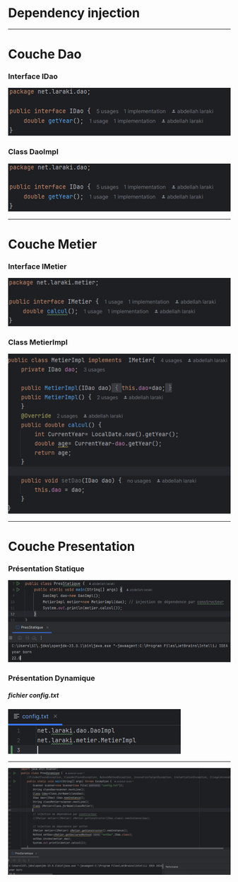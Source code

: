<h1>Dependency injection</h1>
<hr/>
<h1>Couche Dao</h1>
<h3>Interface IDao</h3>
<img src="images/IDao01.png">
<h3>Class DaoImpl</h3>
<img src="images/IDao01.png">
<hr/>
<h1>Couche Metier</h1>
<h3>Interface IMetier</h3>
<img src="images/IMetier01.png">
<h3>Class MetierImpl</h3>
<img src="images/MetierImpl01.png">
<hr/>
<h1>Couche Presentation</h1>
<h3>Présentation Statique</h3>
<img src="images/presentationStatique.png">
<h3>Présentation Dynamique</h3>
<h5>fichier config.txt</h5>
<img src="images/config.png">
<hr/>
<img src="images/presentationDynamique.png">
